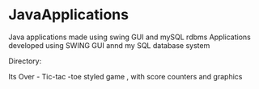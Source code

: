# JavaApplications
Java applications made using swing GUI and mySQL rdbms
 Applications developed using SWING GUI annd my SQL database system
 
 
Directory: 


Its Over - Tic-tac -toe styled game , with score counters and graphics
